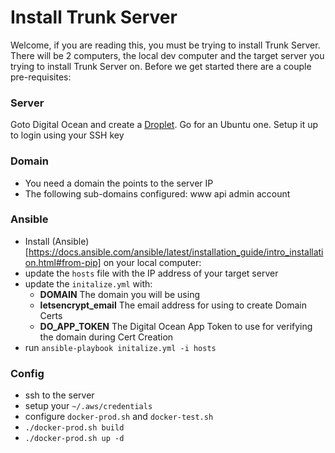# Install Trunk Server

Welcome, if you are reading this, you must be trying to install Trunk Server. There will be 2 computers, the local dev computer and the target server you trying to install Trunk Server on. Before we get started there are a couple pre-requisites:
 
 ### Server
 Goto Digital Ocean and create a [Droplet](https://www.digitalocean.com/products/droplets/). Go for an Ubuntu one. Setup it up to login using your SSH key

 ### Domain
  - You need a domain the points to the server IP
  - The following sub-domains configured: www api admin account

### Ansible
  - Install (Ansible)[https://docs.ansible.com/ansible/latest/installation_guide/intro_installation.html#from-pip] on your local computer: 
  - update the `hosts` file with the IP address of your target server
  - update the `initalize.yml` with:
    - **DOMAIN** The domain you will be using
    - **letsencrypt_email** The email address for using to create Domain Certs
    - **DO_APP_TOKEN** The Digital Ocean App Token to use for verifying the domain during Cert Creation
  - run `ansible-playbook initalize.yml -i hosts`

 ### Config
  - ssh to the server
  - setup your `~/.aws/credentials`
  - configure `docker-prod.sh` and `docker-test.sh`
  - `./docker-prod.sh build`
  - `./docker-prod.sh up -d`
